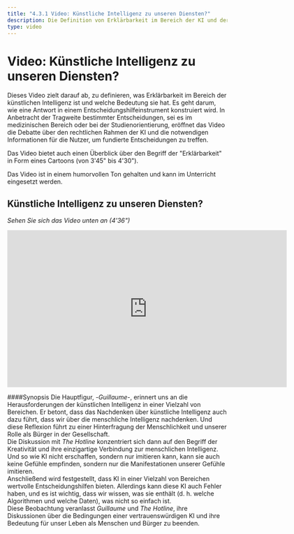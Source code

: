 ```yaml
---
title: "4.3.1 Video: Künstliche Intelligenz zu unseren Diensten?"
description: Die Definition von Erklärbarkeit im Bereich der KI und deren Einsatz.
type: video
---
```


# Video: Künstliche Intelligenz zu unseren Diensten?

Dieses Video zielt darauf ab, zu definieren, was Erklärbarkeit im Bereich der künstlichen Intelligenz ist und welche Bedeutung sie hat. Es geht darum, wie eine Antwort in einem Entscheidungshilfeinstrument konstruiert wird. In Anbetracht der Tragweite bestimmter Entscheidungen, sei es im medizinischen Bereich oder bei der Studienorientierung, eröffnet das Video die Debatte über den rechtlichen Rahmen der KI und die notwendigen Informationen für die Nutzer, um fundierte Entscheidungen zu treffen.

Das Video bietet auch einen Überblick über den Begriff der "Erklärbarkeit" in Form eines Cartoons (von 3'45" bis 4'30").

Das Video ist in einem humorvollen Ton gehalten und kann im Unterricht eingesetzt werden.

## Künstliche Intelligenz zu unseren Diensten?  
_Sehen Sie sich das Video unten an (4'36")_

<center><iframe width="640" height="360" src="https://www.youtube.com/embed/b3ljE6erMkY?rel=0&showinfo=0&cc_load_policy=1&hl=en&modestbranding=1" frameborder="0" allowfullscreen></iframe></center>

####Synopsis
Die Hauptfigur, -_Guillaume_-, erinnert uns an die Herausforderungen der künstlichen Intelligenz in einer Vielzahl von Bereichen. Er betont, dass das Nachdenken über künstliche Intelligenz auch dazu führt, dass wir über die menschliche Intelligenz nachdenken. Und diese Reflexion führt zu einer Hinterfragung der Menschlichkeit und unserer Rolle als Bürger in der Gesellschaft.  
Die Diskussion mit _The Hotline_ konzentriert sich dann auf den Begriff der Kreativität und ihre einzigartige Verbindung zur menschlichen Intelligenz. Und so wie KI nicht erschaffen, sondern nur imitieren kann, kann sie auch keine Gefühle empfinden, sondern nur die Manifestationen unserer Gefühle imitieren.  
Anschließend wird festgestellt, dass KI in einer Vielzahl von Bereichen wertvolle Entscheidungshilfen bieten. Allerdings kann diese KI auch Fehler haben, und es ist wichtig, dass wir wissen, was sie enthält (d. h. welche Algorithmen und welche Daten), was nicht so einfach ist.  
Diese Beobachtung veranlasst _Guillaume_ und _The Hotline_, ihre Diskussionen über die Bedingungen einer vertrauenswürdigen KI und ihre Bedeutung für unser Leben als Menschen und Bürger zu beenden.
